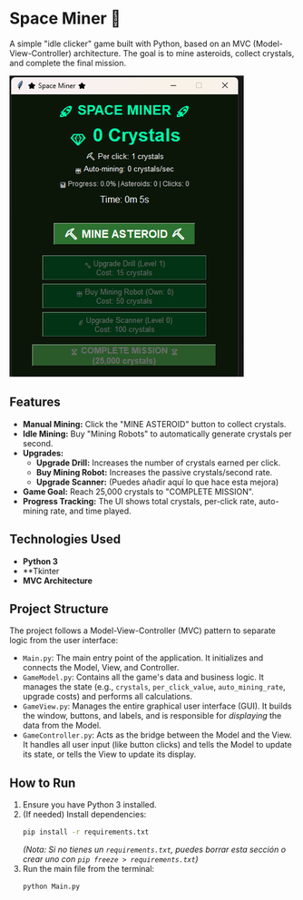 # Space Miner 🚀

A simple "idle clicker" game built with Python, based on an MVC (Model-View-Controller) architecture. The goal is to mine asteroids, collect crystals, and complete the final mission.

![Space Miner Screenshot](image.png)

## Features

* **Manual Mining:** Click the "MINE ASTEROID" button to collect crystals.
* **Idle Mining:** Buy "Mining Robots" to automatically generate crystals per second.
* **Upgrades:**
    * **Upgrade Drill:** Increases the number of crystals earned per click.
    * **Buy Mining Robot:** Increases the passive crystals/second rate.
    * **Upgrade Scanner:** (Puedes añadir aquí lo que hace esta mejora)
* **Game Goal:** Reach 25,000 crystals to "COMPLETE MISSION".
* **Progress Tracking:** The UI shows total crystals, per-click rate, auto-mining rate, and time played.

## Technologies Used

* **Python 3**
* **Tkinter
* **MVC Architecture**

## Project Structure

The project follows a Model-View-Controller (MVC) pattern to separate logic from the user interface:

* `Main.py`: The main entry point of the application. It initializes and connects the Model, View, and Controller.
* `GameModel.py`: Contains all the game's data and business logic. It manages the state (e.g., `crystals`, `per_click_value`, `auto_mining_rate`, upgrade costs) and performs all calculations.
* `GameView.py`: Manages the entire graphical user interface (GUI). It builds the window, buttons, and labels, and is responsible for *displaying* the data from the Model.
* `GameController.py`: Acts as the bridge between the Model and the View. It handles all user input (like button clicks) and tells the Model to update its state, or tells the View to update its display.

## How to Run

1.  Ensure you have Python 3 installed.
2.  (If needed) Install dependencies:
    ```bash
    pip install -r requirements.txt 
    ```
    *(Nota: Si no tienes un `requirements.txt`, puedes borrar esta sección o crear uno con `pip freeze > requirements.txt`)*
3.  Run the main file from the terminal:
    ```bash
    python Main.py
    ```
